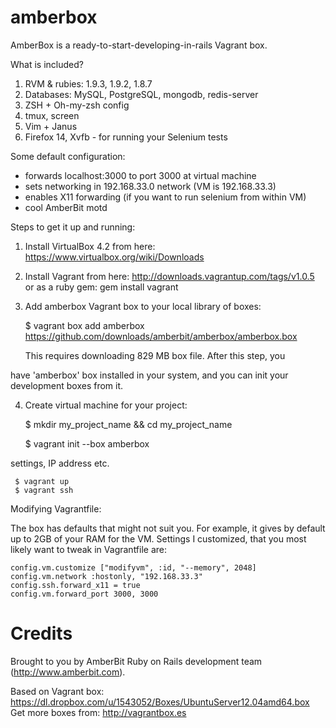 amberbox
========

AmberBox is a ready-to-start-developing-in-rails Vagrant box.

What is included?

1. RVM & rubies: 1.9.3, 1.9.2, 1.8.7
2. Databases: MySQL, PostgreSQL, mongodb, redis-server
3. ZSH + Oh-my-zsh config
4. tmux, screen
5. Vim + Janus
6. Firefox 14, Xvfb - for running your Selenium tests

Some default configuration:
- forwards localhost:3000 to port 3000 at virtual machine
- sets networking in 192.168.33.0 network (VM is 192.168.33.3)
- enables X11 forwarding (if you want to run selenium from within VM)
- cool AmberBit motd

Steps to get it up and running:

1. Install VirtualBox 4.2 from here: https://www.virtualbox.org/wiki/Downloads
2. Install Vagrant from here:
http://downloads.vagrantup.com/tags/v1.0.5  or as a ruby gem: gem
install vagrant
3. Add amberbox Vagrant box to your local library of boxes:

    $ vagrant box add amberbox https://github.com/downloads/amberbit/amberbox/amberbox.box
    
    This requires downloading 829 MB box file. After this step, you
    
have 'amberbox' box installed in your system, and you can init
your development boxes from it.

4. Create virtual machine for your project:


     $ mkdir my_project_name && cd my_project_name
      
     $ vagrant init --box amberbox
    

settings, IP address etc.

     $ vagrant up
     $ vagrant ssh

Modifying Vagrantfile:

The box has defaults that might not suit you. For example, it gives by
default up to 2GB of your RAM for the VM. Settings I customized, that
you most likely want to tweak in Vagrantfile are:

    config.vm.customize ["modifyvm", :id, "--memory", 2048]
    config.vm.network :hostonly, "192.168.33.3"
    config.ssh.forward_x11 = true
    config.vm.forward_port 3000, 3000
    
    
Credits
=======

Brought to you by AmberBit Ruby on Rails development team (http://www.amberbit.com).

Based on Vagrant box: https://dl.dropbox.com/u/1543052/Boxes/UbuntuServer12.04amd64.box
Get more boxes from: http://vagrantbox.es

